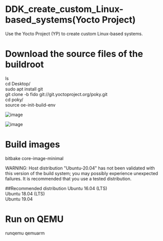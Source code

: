 # DDK_create_custom_Linux-based_systems(Yocto Project)
 Use the Yocto Project (YP) to create custom Linux-based systems.

# Download the source files of the buildroot
ls  <br/>
cd Desktop/  <br/>
sudo apt install git <br/>
git clone -b fido git://git.yoctoproject.org/poky.git <br/>
cd poky/ <br/>
source oe-init-build-env &nbsp;

![image](https://user-images.githubusercontent.com/67073582/155920483-a3741063-07c1-4afb-97b2-af130b959274.png) &nbsp;

![image](https://user-images.githubusercontent.com/67073582/155920531-6a3c804e-bd81-4397-b5c6-7edb60da357a.png) &nbsp;

# Build images
bitbake core-image-minimal <br/>

WARNING: Host distribution "Ubuntu-20.04" has not been validated with this version of the build system; you may possibly experience unexpected failures. It is recommended that you use a tested distribution. <br/>

##Recommended distribution
Ubuntu 16.04 (LTS) <br/>
Ubuntu 18.04 (LTS) <br/>
Ubuntu 19.04 &nbsp;

# Run on QEMU
runqemu qemuarm &nbsp;
